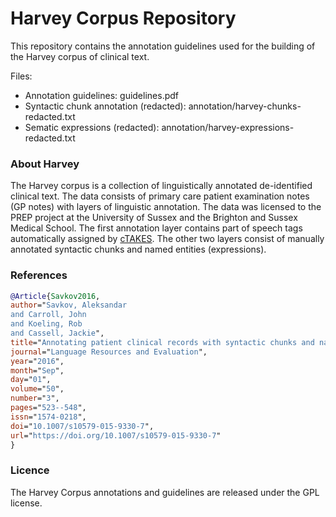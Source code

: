 # Harvey Corpus Repository
This repository contains the annotation guidelines used for the building of the Harvey corpus of clinical text.

Files:

* Annotation guidelines: guidelines.pdf
* Syntactic chunk annotation (redacted): annotation/harvey-chunks-redacted.txt
* Sematic expressions (redacted): annotation/harvey-expressions-redacted.txt 

### About Harvey
The Harvey corpus is a collection of linguistically annotated de-identified clinical text. 
The data consists of primary care patient examination notes (GP notes) with layers of linguistic annotation.
The data was licensed to the PREP project at the University of Sussex and the Brighton and Sussex Medical School.
The first annotation layer contains part of speech tags automatically assigned by [cTAKES](http://ctakes.apache.org/index.html). 
The other two layers consist of manually annotated syntactic chunks and named entities (expressions).

### References

```bibtex
@Article{Savkov2016,
author="Savkov, Aleksandar
and Carroll, John
and Koeling, Rob
and Cassell, Jackie",
title="Annotating patient clinical records with syntactic chunks and named entities: the Harvey Corpus",
journal="Language Resources and Evaluation",
year="2016",
month="Sep",
day="01",
volume="50",
number="3",
pages="523--548",
issn="1574-0218",
doi="10.1007/s10579-015-9330-7",
url="https://doi.org/10.1007/s10579-015-9330-7"
}
```

### Licence

The Harvey Corpus annotations and guidelines are released under the GPL license.
